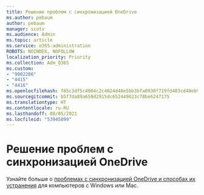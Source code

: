 ```yaml
---
title: Решение проблем с синхронизацией OneDrive
ms.author: pebaum
author: pebaum
manager: scotv
ms.audience: Admin
ms.topic: article
ms.service: o365-administration
ROBOTS: NOINDEX, NOFOLLOW
localization_priority: Priority
ms.collection: Adm_O365
ms.custom:
- "9002286"
- "4415"
- "4416"
ms.openlocfilehash: f85c3df5c4004c2c4024d48e5bb3bfa0930f719fd403cd40eb9b09a13ca0d208
ms.sourcegitcommit: b5f7da89a650d2915dc652449623c78be6247175
ms.translationtype: HT
ms.contentlocale: ru-RU
ms.lasthandoff: 08/05/2021
ms.locfileid: "53945899"
---
```

# <a name="fix-onedrive-sync-issues"></a>Решение проблем с синхронизацией OneDrive

Узнайте больше о [проблемах с синхронизацией OneDrive и способах их устранения](https://support.office.com/article/fix-onedrive-sync-problems-0899b115-05f7-45ec-95b2-e4cc8c4670b2) для компьютеров с Windows или Mac.
